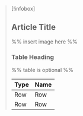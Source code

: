 > [!infobox]
> 
> ## Article Title
> 
> %% insert image here %%
> 
> ### Table Heading 
> %% table is optional %%
> 
> | Type | Name |
> | --- | --- |
> | Row | Row |
> | Row | Row |